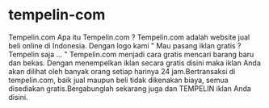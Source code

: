 # tempelin-com
Tempelin.com  Apa itu Tempelin.com ? Tempelin.com adalah website jual beli online di Indonesia. Dengan logo kami " Mau pasang iklan gratis ? Tempelin saja ... "  Tempelin.com menjadi cara gratis mencari barang baru dan bekas. Dengan menempelkan iklan secara gratis disini maka iklan Anda akan dilihat oleh banyak orang setiap harinya 24 jam.Bertransaksi di tempelin.com, baik jual maupun beli tidak dikenakan biaya, semua disediakan gratis.Bergabunglah sekarang juga dan TEMPELIN iklan Anda disini.
